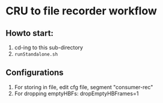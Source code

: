 # CRU to file recorder workflow
## Howto start:
1. cd-ing to this sub-directory
2. ```runStandalone.sh```

## Configurations
1. For storing in file, edit cfg file, segment "consumer-rec"
2. For dropping emptyHBFs: dropEmptyHBFrames=1
